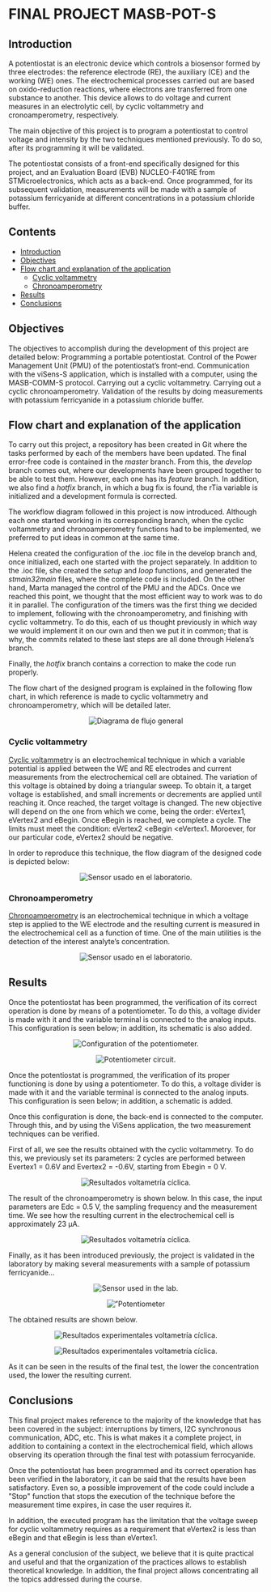 # FINAL PROJECT MASB-POT-S
## Introduction

A potentiostat is an electronic device which controls a biosensor formed by three electrodes: the reference electrode (RE), the auxiliary (CE) and the working (WE) ones. The electrochemical processes carried out are based on oxido-reduction reactions, where electrons are transferred from one substance to another. This device allows to do voltage and current measures in an electrolytic cell, by cyclic voltammetry and cronoamperometry, respectively.

The main objective of this project is to program a potentiostat to control voltage and intensity by the two techniques mentioned previously. To do so, after its programming it will be validated.

The potentiostat consists of a front-end specifically designed for this project, and an Evaluation Board (EVB) NUCLEO-F401RE from STMicroelectronics, which acts as a back-end. Once programmed, for its subsequent validation, measurements will be made with a sample of potassium ferricyanide at different concentrations in a potassium chloride buffer.

## Contents 

- [Introduction](#introduction)
- [Objectives](#objectives)
- [Flow chart and explanation of the application](#flow-chart-and-explanation-of-the-application)
    - [Cyclic voltammetry](#Cyclic-voltammetry)
    - [Chronoamperometry](#chronoamperometry)
- [Results](#results)
- [Conclusions](#conclusions)

## Objectives

The objectives to accomplish during the development of this project are detailed below:
Programming a portable potentiostat.
Control of the Power Management Unit (PMU) of the potentiostat’s front-end.
Communication with the viSens-S application, which is installed with a computer, using the MASB-COMM-S protocol.
Carrying out a cyclic voltammetry.
Carrying out a cyclic chronoamperometry.
Validation of the results by doing measurements with potassium ferricyanide in a potassium chloride buffer.

## Flow chart and explanation of the application

To carry out this project, a repository has been created in Git where the tasks performed by each of the members have been updated. The final error-free code is contained in the *master* branch. From this, the *develop* branch comes out, where our developments have been grouped together to be able to test them. However, each one has its *feature* branch. In addition, we also find a *hotfix* branch, in which a bug fix is ​​found, the rTia variable is initialized and a development formula is corrected.

The workflow diagram followed in this project is now introduced. Although each one started working in its corresponding branch, when the cyclic voltammetry and chronoamperometry functions had to be implemented, we preferred to put ideas in common at the same time.

Helena created the configuration of the .ioc file in the develop branch and, once initialized, each one started with the project separately. In addition to the .ioc file, she created the *setup* and *loop* functions, and generated the *stmain32main* files, where the complete code is included. On the other hand, Marta managed the control of the PMU and the ADCs. Once we reached this point, we thought that the most efficient way to work was to do it in parallel. The configuration of the timers was the first thing we decided to implement, following with the chronoamperometry, and finishing with cyclic voltammetry. To do this, each of us thought previously in which way we would implement it on our own and then we put it in common; that is why, the commits related to these last steps are all done through Helena’s branch.

Finally, the  *hotfix* branch contains a correction to make the code run properly.

The flow chart of the designed program is explained in the following flow chart, in which reference is made to cyclic voltammetry and chronoamperometry, which will be detailed later.

<p align="center">
<img src="Docs/assets/imgs/general_english.PNG"  alt="Diagrama de flujo general" />
</a>
</p>


### Cyclic voltammetry

[Cyclic voltammetry](https://en.wikipedia.org/wiki/Cyclic_voltammetry) is an electrochemical technique in which a variable potential is applied between the WE and RE electrodes and current measurements from the electrochemical cell are obtained. The variation of this voltage is obtained by doing a triangular sweep. To obtain it, a target voltage is established, and small increments or decrements are applied until reaching it. Once reached, the target voltage is changed. The new objective will depend on the one from which we come, being the order: eVertex1, eVertex2 and eBegin. Once eBegin is reached, we complete a cycle. The limits must meet the condition: eVertex2 <eBegin <eVertex1. Moroever, for our particular code, eVertex2 should be negative.

In order to reproduce this technique, the flow diagram of the designed code is depicted below:

<p align="center">
<img src="Docs/assets/imgs/cv_flux_diagram.PNG"  alt="Sensor usado en el laboratorio." />
</a>
</p>


### Chronoamperometry

[Chronoamperometry](https://es.xcv.wiki/wiki/Chronoamperometry) is an electrochemical technique in which a voltage step is applied to the WE electrode and the resulting current is measured in the electrochemical cell as a function of time. One of the main utilities is the detection of the interest analyte’s concentration.

<p align="center">
<img src="Docs/assets/imgs/ca_flux_diagram.PNG"  alt="Sensor usado en el laboratorio." />
</a>
</p>


## Results

Once the potentiostat has been programmed, the verification of its correct operation is done by means of a potentiometer. To do this, a voltage divider is made with it and the variable terminal is connected to the analog inputs. This configuration is seen below; in addition, its schematic is also added.

<p align="center">
<img src="Docs/assets/imgs/placa.png"  alt="Configuration of the potentiometer." />
</a>
</p>


<p align="center">
<img src="Docs/assets/imgs/circuito.png"  alt="Potentiometer circuit." />
</a>
</p>



Once the potentiostat is programmed, the verification of its proper functioning is done by using a potentiometer. To do this, a voltage divider is made with it and the variable terminal is connected to the analog inputs. This configuration is seen below; in addition, a schematic is added.

Once this configuration is done, the back-end is connected to the computer. Through this, and by using the ViSens application, the two measurement techniques can be verified.

First of all, we see the results obtained with the cyclic voltammetry. To do this, we previously set its parameters: 2 cycles are performed between Evertex1 = 0.6V and Evertex2 = -0.6V, starting from Ebegin = 0 V.

<p align="center">
<img src="Docs/assets/imgs/volta.PNG"  alt="Resultados voltametría cíclica." />
</a>
</p>


The result of the chronoamperometry is shown below. In this case, the input parameters are Edc = 0.5 V, the sampling frequency and the measurement time. We see how the resulting current in the electrochemical cell is approximately 23 μA.

<p align="center">
<img src="Docs/assets/imgs/crono.PNG"  alt="Resultados voltametría cíclica." />
</a>
</p>



Finally, as it has been introduced previously, the project is validated in the laboratory by making several measurements with a sample of potassium ferricyanide…


<p align="center">
<img src="Docs/assets/imgs/sensor.png"  alt="Sensor used in the lab." />
</a>
</p>

<p align="center">
<img src="Docs/assets/imgs/lab.png"  alt=”Potentiometer configuration for the verification." />
</a>
</p>


The obtained results are shown below.


<p align="center">
<img src="Docs/assets/imgs/resultado_CA.PNG"  alt="Resultados experimentales voltametría cíclica." />
</a>
</p>


<p align="center">
<img src="Docs/assets/imgs/CV_results.PNG"  alt="Resultados experimentales voltametría cíclica." />
</a>
</p>


As it can be seen in the results of the final test, the lower the concentration used, the lower the resulting current.


## Conclusions

This final project makes reference to the majority of the knowledge that has been covered in the subject: interruptions by timers, I2C synchronous communication, ADC, etc. This is what makes it a complete project, in addition to containing a context in the electrochemical field, which allows observing its operation through the final test with potassium ferrocyanide.

Once the potentiostat has been programmed and its correct operation has been verified in the laboratory, it can be said that the results have been satisfactory. Even so, a possible improvement of the code could include a "Stop" function that stops the execution of the technique before the measurement time expires, in case the user requires it.

In addition, the executed program has the limitation that the voltage sweep for cyclic voltammetry requires as a requirement that eVertex2 is less than eBegin and that eBegin is less than eVertex1.

As a general conclusion of the subject, we believe that it is quite practical and useful and that the organization of the practices allows to establish theoretical knowledge. In addition, the final project allows concentrating all the topics addressed during the course.



